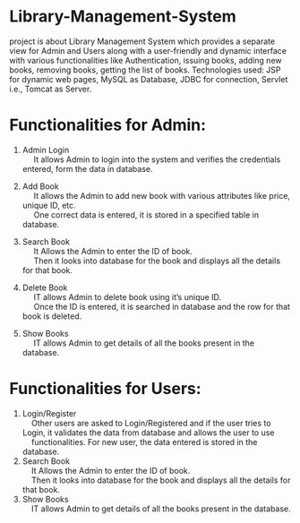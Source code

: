 # Library-Management-System
project is about Library Management System which provides a separate view for
Admin and Users along with a user-friendly and dynamic interface with various
functionalities like Authentication, issuing books, adding new books, removing
books, getting the list of books.
Technologies used: JSP for dynamic web pages, MySQL as Database, JDBC for
connection, Servlet i.e., Tomcat as Server.

# Functionalities for Admin: 

1) Admin Login<br/>&nbsp;&nbsp;&nbsp;&nbsp;    It allows Admin to login into the system and verifies the credentials
    entered, form the data in database.<br/>
    
2) Add Book<br/>
    &nbsp;&nbsp;&nbsp;&nbsp; It allows the Admin to add new book with various attributes like
    price, unique ID, etc.<br/>
    &nbsp;&nbsp;&nbsp;&nbsp; One correct data is entered, it is stored in a specified table in
    database.<br/>
3) Search Book<br/>
    &nbsp;&nbsp;&nbsp;&nbsp; It Allows the Admin to enter the ID of book.<br/>
    &nbsp;&nbsp;&nbsp;&nbsp; Then it looks into database for the book and displays all the details
    for that book.<br/>
4) Delete Book<br/>
    &nbsp;&nbsp;&nbsp;&nbsp; IT allows Admin to delete book using it’s unique ID.<br/>
    &nbsp;&nbsp;&nbsp;&nbsp; Once the ID is entered, it is searched in database and the row for
    that book is deleted.<br/>
5) Show Books<br/>
    &nbsp;&nbsp;&nbsp;&nbsp; IT allows Admin to get details of all the books present in the
    database.<br/>
   
# Functionalities for Users:
1) Login/Register<br/>
&nbsp;&nbsp;&nbsp;&nbsp;Other users are asked to Login/Registered and if the user tries to
Login, it validates the data from database and allows the user to use
&nbsp;&nbsp;&nbsp;&nbsp;functionalities. For new user, the data entered is stored in the
database.<br/>
2) Search Book <br/>
&nbsp;&nbsp;&nbsp;&nbsp;It Allows the Admin to enter the ID of book.<br/>
&nbsp;&nbsp;&nbsp;&nbsp;Then it looks into database for the book and displays all the details
for that book.<br/>
3) Show Books <br/>
&nbsp;&nbsp;&nbsp;&nbsp;IT allows Admin to get details of all the books present in the
database.

